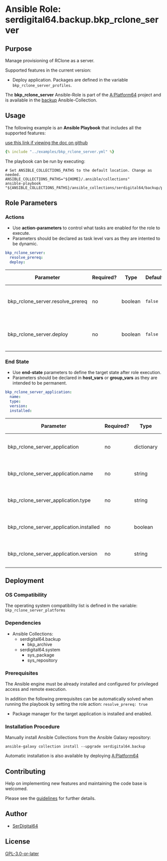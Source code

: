 # Ansible Role: serdigital64.backup.bkp_rclone_server

## Purpose

Manage provisioning of RClone as a server.

Supported features in the current version:

- Deploy application. Packages are defined in the variable `bkp_rclone_server_profiles`.

The **bkp_rclone_server** Ansible-Role is part of the [A:Platform64](https://github.com/serdigital64/aplatform64) project and is available in the [backup](https://aplatform64.readthedocs.io/en/latest/collections/backup) Ansible-Collection.

## Usage

The following example is an **Ansible Playbook** that includes all the supported features:

[use this link if viewing the doc on github](https://github.com/aplatform64/backup/blob/main/playbooks/bkp_rclone_server.yml)

```yaml
{% include "../examples/bkp_rclone_server.yml" %}
```

The playbook can be run by executing:

```shell
# Set ANSIBLE_COLLECTIONS_PATHS to the default location. Change as needed.
ANSIBLE_COLLECTIONS_PATHS="${HOME}/.ansible/collections"
ansible-playbook "${ANSIBLE_COLLECTIONS_PATHS}/ansible_collections/serdigital64/backup/playbooks/bkp_rclone_server.yml"
```

## Role Parameters

### Actions

- Use **action-parameters** to control what tasks are enabled for the role to execute.
- Parameters should be declared as task level vars as they are intented to be dynamic.

```yaml
bkp_rclone_server:
  resolve_prereq:
  deploy:
```

| Parameter                        | Required? | Type    | Default | Purpose / Value                             |
| -------------------------------- | --------- | ------- | ------- | ------------------------------------------- |
| bkp_rclone_server.resolve_prereq | no        | boolean | `false` | Enable automatic resolution of prequisites  |
| bkp_rclone_server.deploy         | no        | boolean | `false` | Enable installation of application packages |

### End State

- Use **end-state** parameters to define the target state after role execution.
- Parameters should be declared in **host_vars** or **group_vars** as they are intended to be permanent.

```yaml
bkp_rclone_server_application:
  name:
  type:
  version:
  installed:
```

| Parameter                               | Required? | Type       | Default    | Purpose / Value                    |
| --------------------------------------- | --------- | ---------- | ---------- | ---------------------------------- |
| bkp_rclone_server_application           | no        | dictionary |            | Set application package end state  |
| bkp_rclone_server_application.name      | no        | string     | `"rclone"` | Select application package name    |
| bkp_rclone_server_application.type      | no        | string     | `"binary"` | Select application package type    |
| bkp_rclone_server_application.installed | no        | boolean    | `true`     | Set application package end state  |
| bkp_rclone_server_application.version   | no        | string     | `"v0_12"`  | Select application package version |

## Deployment

### OS Compatibility

The operating system compatibility list is defined in the variable: `bkp_rclone_server_platforms`

### Dependencies

- Ansible Collections:
  - serdigital64.backup
    - bkp_archive
  - serdigital64.system
    - sys_package
    - sys_repository

### Prerequisites

The Ansible engine must be already installed and configured for privileged access and remote execution.

In addition the following prerequisites can be automatically solved when running the playbook by setting the role action: `resolve_prereq: true`

- Package manager for the target application is installed and enabled.

### Installation Procedure

Manually install Ansible Collections from the Ansible Galaxy repository:

```shell
ansible-galaxy collection install --upgrade serdigital64.backup
```

Automatic installation is also available by deploying [A:Platform64](https://aplatform64.readthedocs.io/en/latest/#deployment)

## Contributing

Help on implementing new features and maintaining the code base is welcomed.

Please see the [guidelines](https://aplatform64.readthedocs.io/en/latest/contributing/CONTRIBUTING) for further details.

## Author

- [SerDigital64](https://serdigital64.github.io/)

## License

[GPL-3.0-or-later](https://www.gnu.org/licenses/gpl-3.0.txt)
